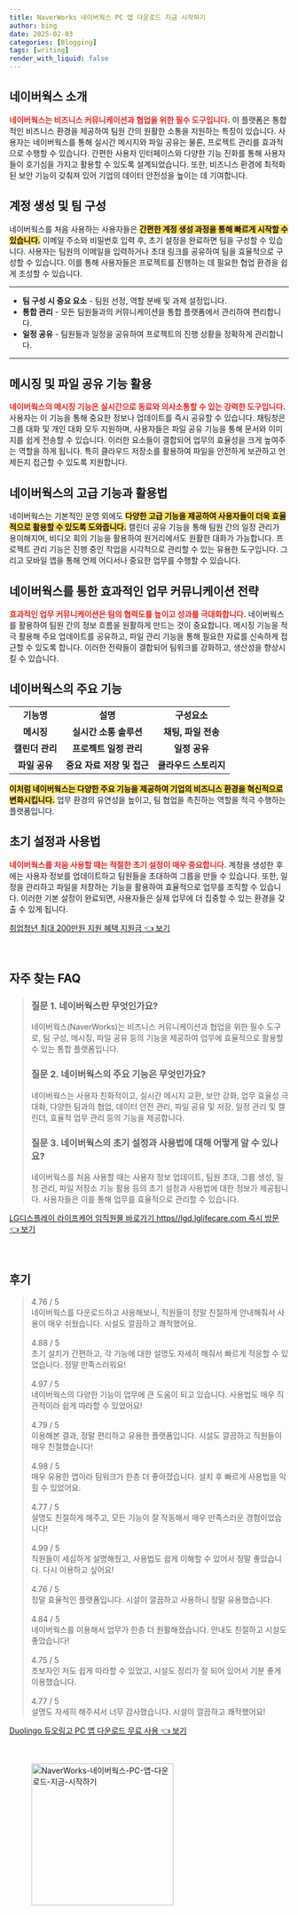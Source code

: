 ```yaml
---
title: NaverWorks 네이버웍스 PC 앱 다운로드 지금 시작하기
author: bing
date: 2025-02-03
categories: [Blogging]
tags: [writing]
render_with_liquid: false
---
```



<h2 id='네이버웍스_소개'>네이버웍스 소개</h2>

<p><b><span style="color: #ee2323;">네이버웍스는 비즈니스 커뮤니케이션과 협업을 위한 필수 도구입니다.</span></b> 이 플랫폼은 통합적인 비즈니스 환경을 제공하여 팀원 간의 원활한 소통을 지원하는 특징이 있습니다. 사용자는 네이버웍스를 통해 실시간 메시지와 파일 공유는 물론, 프로젝트 관리를 효과적으로 수행할 수 있습니다. 간편한 사용자 인터페이스와 다양한 기능 진화를 통해 사용자들이 호기심을 가지고 활용할 수 있도록 설계되었습니다. 또한, 비즈니스 환경에 최적화된 보안 기능이 갖춰져 있어 기업의 데이터 안전성을 높이는 데 기여합니다. </p>

<h2 id='계정_생성_및_팀_구성'>계정 생성 및 팀 구성</h2>

<p>네이버웍스를 처음 사용하는 사용자들은 <b><span style="background-color: #ffe066;">간편한 계정 생성 과정을 통해 빠르게 시작할 수 있습니다.</span></b> 이메일 주소와 비밀번호 입력 후, 초기 설정을 완료하면 팀을 구성할 수 있습니다. 사용자는 팀원의 이메일을 입력하거나 초대 링크를 공유하여 팀을 효율적으로 구성할 수 있습니다. 이를 통해 사용자들은 프로젝트를 진행하는 데 필요한 협업 환경을 쉽게 조성할 수 있습니다.</p>

<hr />

<ul>
    <li><b>팀 구성 시 중요 요소</b> - 팀원 선정, 역할 분배 및 과제 설정입니다.</li>
    <li><b>통합 관리</b> - 모든 팀원들과의 커뮤니케이션을 통합 플랫폼에서 관리하여 편리합니다.</li>
    <li><b>일정 공유</b> - 팀원들과 일정을 공유하여 프로젝트의 진행 상황을 정확하게 관리합니다.</li>
</ul>

<hr />

<h2 id='메시징_기능_활용'>메시징 및 파일 공유 기능 활용</h2>

<p><b><span style="color: #ee2323;">네이버웍스의 메시징 기능은 실시간으로 동료와 의사소통할 수 있는 강력한 도구입니다.</span></b> 사용자는 이 기능을 통해 중요한 정보나 업데이트를 즉시 공유할 수 있습니다. 채팅창은 그룹 대화 및 개인 대화 모두 지원하며, 사용자들은 파일 공유 기능을 통해 문서와 이미지를 쉽게 전송할 수 있습니다. 이러한 요소들이 결합되어 업무의 효율성을 크게 높여주는 역할을 하게 됩니다. 특히 클라우드 저장소를 활용하여 파일을 안전하게 보관하고 언제든지 접근할 수 있도록 지원합니다.</p>

<h2 id='네이버웍스의_고급_기능'>네이버웍스의 고급 기능과 활용법</h2>

<p>네이버웍스는 기본적인 운영 외에도 <b><span style="background-color: #ffe066;">다양한 고급 기능을 제공하여 사용자들이 더욱 효율적으로 활용할 수 있도록 도와줍니다.</span></b> 캘린더 공유 기능을 통해 팀원 간의 일정 관리가 용이해지며, 비디오 회의 기능을 활용하여 원거리에서도 원활한 대화가 가능합니다. 프로젝트 관리 기능은 진행 중인 작업을 시각적으로 관리할 수 있는 유용한 도구입니다. 그리고 모바일 앱을 통해 언제 어디서나 중요한 업무를 수행할 수 있습니다.</p>

<h2 id='업무_커뮤니케이션_전략'>네이버웍스를 통한 효과적인 업무 커뮤니케이션 전략</h2>

<p><b><span style="color: #ee2323;">효과적인 업무 커뮤니케이션은 팀의 협력도를 높이고 성과를 극대화합니다.</span></b> 네이버웍스를 활용하여 팀원 간의 정보 흐름을 원활하게 만드는 것이 중요합니다. 메시징 기능을 적극 활용해 주요 업데이트를 공유하고, 파일 관리 기능을 통해 필요한 자료를 신속하게 접근할 수 있도록 합니다. 이러한 전략들이 결합되어 팀워크를 강화하고, 생산성을 향상시킬 수 있습니다.</p>

<h2 id='네이버웍스의_주요_기능'>네이버웍스의 주요 기능</h2>

<table>
    <tr>
        <td style="text-align: center; height: 17px;"><b>기능명</b></td>
        <td style="text-align: center; height: 17px;"><b>설명</b></td>
        <td style="text-align: center; height: 17px;"><b>구성요소</b></td>
    </tr>
    <tr>
        <td style="text-align: center; height: 17px;"><b>메시징</b></td>
        <td style="text-align: center; height: 17px;"><b>실시간 소통 솔루션</b></td>
        <td style="text-align: center; height: 17px;"><b>채팅, 파일 전송</b></td>
    </tr>
    <tr>
        <td style="text-align: center; height: 17px;"><b>캘린더 관리</b></td>
        <td style="text-align: center; height: 17px;"><b>프로젝트 일정 관리</b></td>
        <td style="text-align: center; height: 17px;"><b>일정 공유</b></td>
    </tr>
    <tr>
        <td style="text-align: center; height: 17px;"><b>파일 공유</b></td>
        <td style="text-align: center; height: 17px;"><b>중요 자료 저장 및 접근</b></td>
        <td style="text-align: center; height: 17px;"><b>클라우드 스토리지</b></td>
    </tr>
</table>

<p><b><span style="background-color: #ffe066;">이처럼 네이버웍스는 다양한 주요 기능을 제공하여 기업의 비즈니스 환경을 혁신적으로 변화시킵니다.</span></b> 업무 환경의 유연성을 높이고, 팀 협업을 촉진하는 역할을 적극 수행하는 플랫폼입니다.</p>

<h2 id='초기_설정_및_사용법'>초기 설정과 사용법</h2>

<p><b><span style="color: #ee2323;">네이버웍스를 처음 사용할 때는 적절한 초기 설정이 매우 중요합니다.</span></b> 계정을 생성한 후에는 사용자 정보를 업데이트하고 팀원들을 초대하여 그룹을 만들 수 있습니다. 또한, 일정을 관리하고 파일을 저장하는 기능을 활용하여 효율적으로 업무를 조직할 수 있습니다. 이러한 기본 설정이 완료되면, 사용자들은 실제 업무에 더 집중할 수 있는 환경을 갖출 수 있게 됩니다.</p>


<p><a class="click-button" title="취업청년 최대 200만원 지원 혜택 지원금" href="https://aptwhite.github.io/posts/%EC%B7%A8%EC%97%85%EC%B2%AD%EB%85%84-%EC%B5%9C%EB%8C%80-200%EB%A7%8C%EC%9B%90-%EC%A7%80%EC%9B%90-%ED%98%9C%ED%83%9D-%EC%A7%80%EC%9B%90%EA%B8%88/" rel="dofollow">취업청년 최대 200만원 지원 혜택 지원금 👈 보기</a></p><br>
<h2 id='자주_찾는_FAQ'>자주 찾는 FAQ</h2>
<div itemscope="" itemtype="https://schema.org/FAQPage">
<blockquote>
<div itemscope="" itemprop="mainEntity" itemtype="https://schema.org/Question">
<h3 itemprop="name">질문 1. 네이버웍스란 무엇인가요?</h3>
<div itemscope="" itemprop="acceptedAnswer" itemtype="https://schema.org/Answer">
<span itemprop="text">
<p>네이버웍스(NaverWorks)는 비즈니스 커뮤니케이션과 협업을 위한 필수 도구로, 팀 구성, 메시징, 파일 공유 등의 기능을 제공하여 업무에 효율적으로 활용할 수 있는 통합 플랫폼입니다.</p>
</span>
</div>
</div>
<div itemscope="" itemprop="mainEntity" itemtype="https://schema.org/Question">
<h3 itemprop="name">질문 2. 네이버웍스의 주요 기능은 무엇인가요?</h3>
<div itemscope="" itemprop="acceptedAnswer" itemtype="https://schema.org/Answer">
<span itemprop="text">
<p>네이버웍스는 사용자 친화적이고, 실시간 메시지 교환, 보안 강화, 업무 효율성 극대화, 다양한 팀과의 협업, 데이터 안전 관리, 파일 공유 및 저장, 일정 관리 및 캘린더, 효율적 업무 관리 등의 기능을 제공합니다.</p>
</span>
</div>
</div>
<div itemscope="" itemprop="mainEntity" itemtype="https://schema.org/Question">
<h3 itemprop="name">질문 3. 네이버웍스의 초기 설정과 사용법에 대해 어떻게 알 수 있나요?</h3>
<div itemscope="" itemprop="acceptedAnswer" itemtype="https://schema.org/Answer">
<span itemprop="text">
<p>네이버웍스를 처음 사용할 때는 사용자 정보 업데이트, 팀원 초대, 그룹 생성, 일정 관리, 파일 저장소 기능 활용 등의 초기 설정과 사용법에 대한 정보가 제공됩니다. 사용자들은 이를 통해 업무를 효율적으로 관리할 수 있습니다.</p>
</span>
</div>
</div>
</blockquote>
</div>
<p><a class="click-button" title="LG디스플레이 라이프케어 임직원몰 바로가기 https//lgd.lglifecare.com 즉시 방문" href="https://aptwhite.github.io/posts/LG%EB%94%94%EC%8A%A4%ED%94%8C%EB%A0%88%EC%9D%B4-%EB%9D%BC%EC%9D%B4%ED%94%84%EC%BC%80%EC%96%B4-%EC%9E%84%EC%A7%81%EC%9B%90%EB%AA%B0-%EB%B0%94%EB%A1%9C%EA%B0%80%EA%B8%B0-httpslgd.lglifecare.com-%EC%A6%89%EC%8B%9C-%EB%B0%A9%EB%AC%B8/" rel="dofollow">LG디스플레이 라이프케어 임직원몰 바로가기 https//lgd.lglifecare.com 즉시 방문 👈 보기</a></p><br>
<h2 id='후기'>후기</h2>
<div itemscope itemtype="https://schema.org/Product">
  <blockquote>
  <div itemprop="review" itemscope itemtype="https://schema.org/Review">
      <div itemprop="reviewRating" itemscope itemtype="https://schema.org/Rating"> <span itemprop="ratingValue">4.76</span> / <span itemprop="bestRating">5</span> </div>
      <span itemprop="reviewBody">네이버웍스를 다운로드하고 사용해보니, 직원들이 정말 친절하게 안내해줘서 사용이 매우 쉬웠습니다. 시설도 깔끔하고 쾌적했어요.</span>
  </div>
  <br>
  <div itemprop="review" itemscope itemtype="https://schema.org/Review">
      <div itemprop="reviewRating" itemscope itemtype="https://schema.org/Rating"> <span itemprop="ratingValue">4.88</span> / <span itemprop="bestRating">5</span> </div>
      <span itemprop="reviewBody">초기 설치가 간편하고, 각 기능에 대한 설명도 자세히 해줘서 빠르게 적응할 수 있었습니다. 정말 만족스러워요!</span>
  </div>
  <br>
  <div itemprop="review" itemscope itemtype="https://schema.org/Review">
      <div itemprop="reviewRating" itemscope itemtype="https://schema.org/Rating"> <span itemprop="ratingValue">4.97</span> / <span itemprop="bestRating">5</span> </div>
      <span itemprop="reviewBody">네이버웍스의 다양한 기능이 업무에 큰 도움이 되고 있습니다. 사용법도 매우 직관적이라 쉽게 따라할 수 있었어요!</span>
  </div>
  <br>
  <div itemprop="review" itemscope itemtype="https://schema.org/Review">
      <div itemprop="reviewRating" itemscope itemtype="https://schema.org/Rating"> <span itemprop="ratingValue">4.79</span> / <span itemprop="bestRating">5</span> </div>
      <span itemprop="reviewBody">이용해본 결과, 정말 편리하고 유용한 플랫폼입니다. 시설도 깔끔하고 직원들이 매우 친절했습니다!</span>
  </div>
  <br>
  <div itemprop="review" itemscope itemtype="https://schema.org/Review">
      <div itemprop="reviewRating" itemscope itemtype="https://schema.org/Rating"> <span itemprop="ratingValue">4.98</span> / <span itemprop="bestRating">5</span> </div>
      <span itemprop="reviewBody">매우 유용한 앱이라 팀워크가 한층 더 좋아졌습니다. 설치 후 빠르게 사용법을 익힐 수 있었어요.</span>
  </div>
  <br>
  <div itemprop="review" itemscope itemtype="https://schema.org/Review">
      <div itemprop="reviewRating" itemscope itemtype="https://schema.org/Rating"> <span itemprop="ratingValue">4.77</span> / <span itemprop="bestRating">5</span> </div>
      <span itemprop="reviewBody">설명도 친절하게 해주고, 모든 기능이 잘 작동해서 매우 만족스러운 경험이었습니다!</span>
  </div>
  <br>
  <div itemprop="review" itemscope itemtype="https://schema.org/Review">
      <div itemprop="reviewRating" itemscope itemtype="https://schema.org/Rating"> <span itemprop="ratingValue">4.99</span> / <span itemprop="bestRating">5</span> </div>
      <span itemprop="reviewBody">직원들이 세심하게 설명해줬고, 사용법도 쉽게 이해할 수 있어서 정말 좋았습니다. 다시 이용하고 싶어요!</span>
  </div>
  <br>
  <div itemprop="review" itemscope itemtype="https://schema.org/Review">
      <div itemprop="reviewRating" itemscope itemtype="https://schema.org/Rating"> <span itemprop="ratingValue">4.76</span> / <span itemprop="bestRating">5</span> </div>
      <span itemprop="reviewBody">정말 효율적인 플랫폼입니다. 시설이 깔끔하고 사용하니 정말 유용했습니다.</span>
  </div>
  <br>
  <div itemprop="review" itemscope itemtype="https://schema.org/Review">
      <div itemprop="reviewRating" itemscope itemtype="https://schema.org/Rating"> <span itemprop="ratingValue">4.84</span> / <span itemprop="bestRating">5</span> </div>
      <span itemprop="reviewBody">네이버웍스를 이용해서 업무가 한층 더 원활해졌습니다. 안내도 친절하고 시설도 좋았습니다!</span>
  </div>
  <br>
  <div itemprop="review" itemscope itemtype="https://schema.org/Review">
      <div itemprop="reviewRating" itemscope itemtype="https://schema.org/Rating"> <span itemprop="ratingValue">4.75</span> / <span itemprop="bestRating">5</span> </div>
      <span itemprop="reviewBody">초보자인 저도 쉽게 따라할 수 있었고, 시설도 정리가 잘 되어 있어서 기분 좋게 이용했습니다.</span>
  </div>
  <br>
  <div itemprop="review" itemscope itemtype="https://schema.org/Review">
      <div itemprop="reviewRating" itemscope itemtype="https://schema.org/Rating"> <span itemprop="ratingValue">4.77</span> / <span itemprop="bestRating">5</span> </div>
      <span itemprop="reviewBody">설명도 자세히 해주셔서 너무 감사했습니다. 시설이 깔끔하고 쾌적했어요!</span>
  </div>
  </blockquote>
</div>
<p><a class="click-button" title="Duolingo 듀오링고 PC 앱 다운로드 무료 사용" href="https://aptwhite.github.io/posts/Duolingo-%EB%93%80%EC%98%A4%EB%A7%81%EA%B3%A0-PC-%EC%95%B1-%EB%8B%A4%EC%9A%B4%EB%A1%9C%EB%93%9C-%EB%AC%B4%EB%A3%8C-%EC%82%AC%EC%9A%A9/" rel="dofollow">Duolingo 듀오링고 PC 앱 다운로드 무료 사용 👈 보기</a></p><br>
<figure class="image"><img src="https://aptwhite.github.io/assets/img/thumbnail/NaverWorks-네이버웍스-PC-앱-다운로드-지금-시작하기.webp" alt="NaverWorks-네이버웍스-PC-앱-다운로드-지금-시작하기" width="256" height="256"></figure>